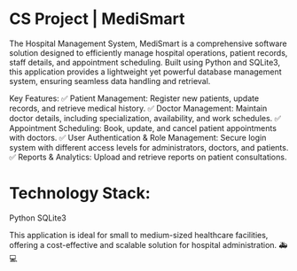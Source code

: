 # CS Project | MediSmart

The Hospital Management System, MediSmart is a comprehensive software solution designed to efficiently manage hospital operations, patient records, staff details, and appointment scheduling. Built using Python and SQLite3, this application provides a lightweight yet powerful database management system, ensuring seamless data handling and retrieval.

Key Features:
✅ Patient Management: Register new patients, update records, and retrieve medical history.
✅ Doctor Management: Maintain doctor details, including specialization, availability, and work schedules.
✅ Appointment Scheduling: Book, update, and cancel patient appointments with doctors.
✅ User Authentication & Role Management: Secure login system with different access levels for administrators, doctors, and patients.
✅ Reports & Analytics: Upload and retrieve reports on patient consultations.

# Technology Stack:
Python
SQLite3

This application is ideal for small to medium-sized healthcare facilities, offering a cost-effective and scalable solution for hospital administration. 🚑💻
